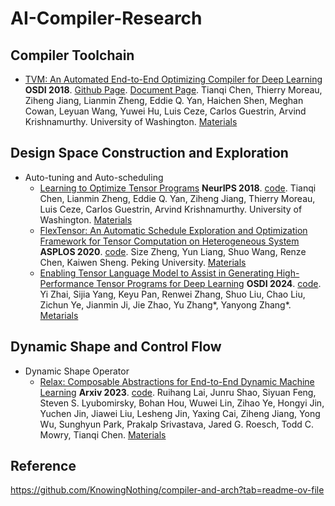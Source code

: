 # AI-Compiler-Research


## Compiler Toolchain
- [TVM: An Automated End-to-End Optimizing Compiler for Deep Learning](https://www.usenix.org/conference/osdi18/presentation/chen) **OSDI 2018**. [Github Page](https://github.com/apache/tvm). [Document Page](https://tvm.apache.org/). Tianqi Chen, Thierry Moreau, Ziheng Jiang, Lianmin Zheng, Eddie Q. Yan, Haichen Shen, Meghan Cowan, Leyuan Wang, Yuwei Hu, Luis Ceze, Carlos Guestrin, Arvind Krishnamurthy. University of Washington. [Materials](./TVM/)


## Design Space Construction and Exploration


- Auto-tuning and Auto-scheduling
  - [Learning to Optimize Tensor Programs](https://dl.acm.org/doi/10.1145/3306346.3322967) **NeurIPS 2018**. [code](https://github.com/apache/tvm/tree/main/python/tvm/autotvm). Tianqi Chen, Lianmin Zheng, Eddie Q. Yan, Ziheng Jiang, Thierry Moreau, Luis Ceze, Carlos Guestrin, Arvind Krishnamurthy. University of Washington. [Materials](./AutoTVM)
  - [FlexTensor: An Automatic Schedule Exploration and Optimization Framework for Tensor Computation on Heterogeneous System](https://dl.acm.org/doi/10.1145/3373376.3378508) **ASPLOS 2020**. [code](https://github.com/pku-liang/FlexTensor). Size Zheng, Yun Liang, Shuo Wang, Renze Chen, Kaiwen Sheng. Peking University. [Materials](./FlexTensor/)
  - [Enabling Tensor Language Model to Assist in Generating High-Performance Tensor Programs for Deep Learning](https://www.usenix.org/system/files/osdi24-zhai.pdf) **OSDI 2024**. [code](https://github.com/zhaiyi000/tlm). Yi Zhai, Sijia Yang, Keyu Pan, Renwei Zhang, Shuo Liu, Chao Liu, Zichun Ye, Jianmin Ji, Jie Zhao, Yu Zhang*, Yanyong Zhang*. [Metarials](./TLM)



## Dynamic Shape and Control Flow



- Dynamic Shape Operator
  - [Relax: Composable Abstractions for End-to-End Dynamic Machine Learning](http://arxiv.org/abs/2311.02103) **Arxiv 2023**. [code](https://github.com/apache/tvm/tree/main/include/tvm/relax). Ruihang Lai, Junru Shao, Siyuan Feng, Steven S. Lyubomirsky, Bohan Hou, Wuwei Lin, Zihao Ye, Hongyi Jin, Yuchen Jin, Jiawei Liu, Lesheng Jin, Yaxing Cai, Ziheng Jiang, Yong Wu, Sunghyun Park, Prakalp Srivastava, Jared G. Roesch, Todd C. Mowry, Tianqi Chen. [Materials](./Relax/)


## Reference

https://github.com/KnowingNothing/compiler-and-arch?tab=readme-ov-file
